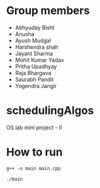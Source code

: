 # Group members
* Abhyuday Bisht
* Anusha
* Ayush Mudgal
* Harshendra shah
* Jayant Sharma
* Mohit Kumar Yadav
* Pritha Upadhyay
* Raja Bhargava
* Saurabh Pandit
* Yogendra Jangir

# schedulingAlgos
OS lab mini project - II

# How to run
`g++ -o main main.cpp`

`./main`
